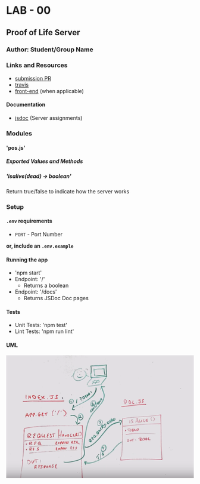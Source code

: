 # LAB - 00

## Proof of Life Server

### Author: Student/Group Name

### Links and Resources
* [submission PR](https://github.com/Luke9389-career-track/lab-00/pull/1)
* [travis](https://www.travis-ci.com/Luke9389-career-track/lab-00)
* [front-end](https://luke9389-lab-00.herokuapp.com) (when applicable)

#### Documentation
* [jsdoc](https://luke9389-lab-00.herokuapp.com/docs/) (Server assignments)

### Modules
#### 'pos.js'
##### Exported Values and Methods

##### 'isalive(dead) -> boolean'
Return true/false to indicate how the server works

### Setup
#### `.env` requirements
* `PORT` - Port Number

**or, include an `.env.example`**

#### Running the app
* 'npm start'
* Endpoint: '/'
    * Returns a boolean
* Endpoint: '/docs'
    * Returns JSDoc Doc pages

#### Tests
* Unit Tests: 'npm test'
* Lint Tests: 'npm run lint'

#### UML
![UML Diagram](whiteboard.png)
